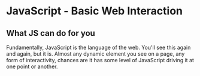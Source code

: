 # JavaScript - Basic Web Interaction

## What JS can do for you

Fundamentally, JavaScript is the language of the web. You'll see this again and again, but it is. Almost any dynamic element you see on a page, any form of interactivity, chances are it has some level of JavaScript driving it at one point or another. 
<br>